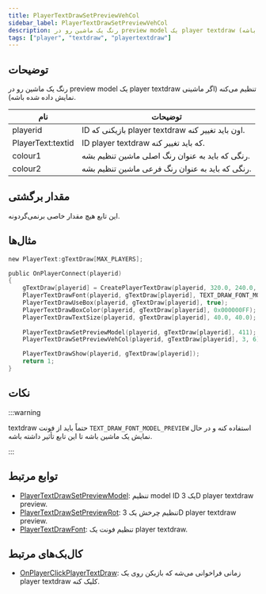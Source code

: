 ```yaml
---
title: PlayerTextDrawSetPreviewVehCol
sidebar_label: PlayerTextDrawSetPreviewVehCol
description: رنگ یک ماشین رو در preview model یک player textdraw تنظیم می‌کنه (اگر ماشینی نمایش داده شده باشه).
tags: ["player", "textdraw", "playertextdraw"]
---
```


## توضیحات

رنگ یک ماشین رو در preview model یک player textdraw تنظیم می‌کنه (اگر ماشینی نمایش داده شده باشه).

| نام               | توضیحات                                           |
| ----------------- | ------------------------------------------------- |
| playerid          | ID بازیکنی که player textdraw اون باید تغییر کنه. |
| PlayerText:textid | ID player textdraw که باید تغییر کنه.            |
| colour1           | رنگی که باید به عنوان رنگ اصلی ماشین تنظیم بشه.   |
| colour2           | رنگی که باید به عنوان رنگ فرعی ماشین تنظیم بشه.  |

## مقدار برگشتی

این تابع هیچ مقدار خاصی برنمی‌گردونه.

## مثال‌ها

```c
new PlayerText:gTextDraw[MAX_PLAYERS];

public OnPlayerConnect(playerid)
{
    gTextDraw[playerid] = CreatePlayerTextDraw(playerid, 320.0, 240.0, "_");
    PlayerTextDrawFont(playerid, gTextDraw[playerid], TEXT_DRAW_FONT_MODEL_PREVIEW);
    PlayerTextDrawUseBox(playerid, gTextDraw[playerid], true);
    PlayerTextDrawBoxColor(playerid, gTextDraw[playerid], 0x000000FF);
    PlayerTextDrawTextSize(playerid, gTextDraw[playerid], 40.0, 40.0);
    
    PlayerTextDrawSetPreviewModel(playerid, gTextDraw[playerid], 411);
    PlayerTextDrawSetPreviewVehCol(playerid, gTextDraw[playerid], 3, 6);

    PlayerTextDrawShow(playerid, gTextDraw[playerid]);
    return 1;
}
```

## نکات

:::warning

textdraw حتماً باید از فونت `TEXT_DRAW_FONT_MODEL_PREVIEW` استفاده کنه و در حال نمایش یک ماشین باشه تا این تابع تأثیر داشته باشه.

:::

## توابع مرتبط

- [PlayerTextDrawSetPreviewModel](PlayerTextDrawSetPreviewModel): تنظیم model ID یک 3D player textdraw preview.
- [PlayerTextDrawSetPreviewRot](PlayerTextDrawSetPreviewRot): تنظیم چرخش یک 3D player textdraw preview.
- [PlayerTextDrawFont](PlayerTextDrawFont): تنظیم فونت یک player textdraw.

## کال‌بک‌های مرتبط

- [OnPlayerClickPlayerTextDraw](../callbacks/OnPlayerClickPlayerTextDraw): زمانی فراخوانی می‌شه که بازیکن روی یک player textdraw کلیک کنه.